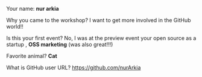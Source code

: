Your name: **nur arkia**

Why you came to the workshop? 
I want to get more involved in the GitHub world!!

Is this your first event?
No, I was at the preview event your open source as a startup ,
 **OSS marketing** (was also great!!!)
 
Favorite animal? **Cat**
 
What is GitHub user URL?
 https://github.com/nurArkia